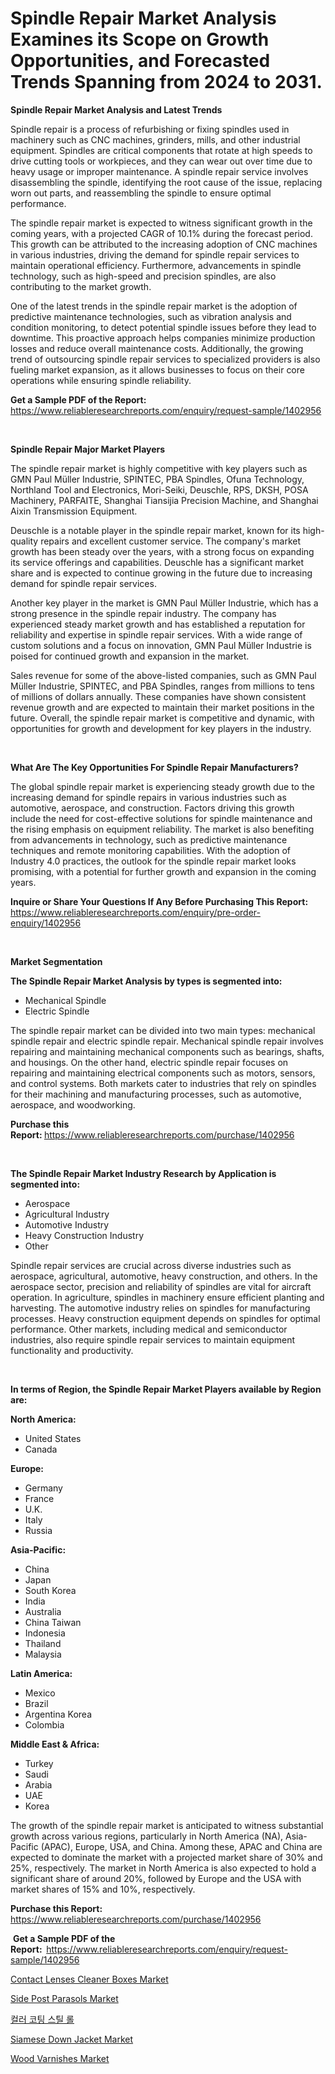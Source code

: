 <p><h1>Spindle Repair Market Analysis Examines its Scope on Growth Opportunities, and Forecasted Trends Spanning from 2024 to 2031.</h1></p><p><strong>Spindle Repair Market Analysis and Latest Trends</strong></p>
<p><p>Spindle repair is a process of refurbishing or fixing spindles used in machinery such as CNC machines, grinders, mills, and other industrial equipment. Spindles are critical components that rotate at high speeds to drive cutting tools or workpieces, and they can wear out over time due to heavy usage or improper maintenance. A spindle repair service involves disassembling the spindle, identifying the root cause of the issue, replacing worn out parts, and reassembling the spindle to ensure optimal performance.</p><p>The spindle repair market is expected to witness significant growth in the coming years, with a projected CAGR of 10.1% during the forecast period. This growth can be attributed to the increasing adoption of CNC machines in various industries, driving the demand for spindle repair services to maintain operational efficiency. Furthermore, advancements in spindle technology, such as high-speed and precision spindles, are also contributing to the market growth.</p><p>One of the latest trends in the spindle repair market is the adoption of predictive maintenance technologies, such as vibration analysis and condition monitoring, to detect potential spindle issues before they lead to downtime. This proactive approach helps companies minimize production losses and reduce overall maintenance costs. Additionally, the growing trend of outsourcing spindle repair services to specialized providers is also fueling market expansion, as it allows businesses to focus on their core operations while ensuring spindle reliability.</p></p>
<p><strong>Get a Sample PDF of the Report:&nbsp;</strong> <a href="https://www.reliableresearchreports.com/enquiry/request-sample/1402956">https://www.reliableresearchreports.com/enquiry/request-sample/1402956</a></p>
<p>&nbsp;</p>
<p><strong>Spindle Repair Major Market Players</strong></p>
<p><p>The spindle repair market is highly competitive with key players such as GMN Paul Müller Industrie, SPINTEC, PBA Spindles, Ofuna Technology, Northland Tool and Electronics, Mori-Seiki, Deuschle, RPS, DKSH, POSA Machinery, PARFAITE, Shanghai Tiansijia Precision Machine, and Shanghai Aixin Transmission Equipment. </p><p>Deuschle is a notable player in the spindle repair market, known for its high-quality repairs and excellent customer service. The company's market growth has been steady over the years, with a strong focus on expanding its service offerings and capabilities. Deuschle has a significant market share and is expected to continue growing in the future due to increasing demand for spindle repair services.</p><p>Another key player in the market is GMN Paul Müller Industrie, which has a strong presence in the spindle repair industry. The company has experienced steady market growth and has established a reputation for reliability and expertise in spindle repair services. With a wide range of custom solutions and a focus on innovation, GMN Paul Müller Industrie is poised for continued growth and expansion in the market.</p><p>Sales revenue for some of the above-listed companies, such as GMN Paul Müller Industrie, SPINTEC, and PBA Spindles, ranges from millions to tens of millions of dollars annually. These companies have shown consistent revenue growth and are expected to maintain their market positions in the future. Overall, the spindle repair market is competitive and dynamic, with opportunities for growth and development for key players in the industry.</p></p>
<p>&nbsp;</p>
<p><strong>What Are The Key Opportunities For Spindle Repair Manufacturers?</strong></p>
<p><p>The global spindle repair market is experiencing steady growth due to the increasing demand for spindle repairs in various industries such as automotive, aerospace, and construction. Factors driving this growth include the need for cost-effective solutions for spindle maintenance and the rising emphasis on equipment reliability. The market is also benefiting from advancements in technology, such as predictive maintenance techniques and remote monitoring capabilities. With the adoption of Industry 4.0 practices, the outlook for the spindle repair market looks promising, with a potential for further growth and expansion in the coming years.</p></p>
<p><strong>Inquire or Share Your Questions If Any Before Purchasing This Report:</strong> <a href="https://www.reliableresearchreports.com/enquiry/pre-order-enquiry/1402956">https://www.reliableresearchreports.com/enquiry/pre-order-enquiry/1402956</a></p>
<p>&nbsp;</p>
<p><strong>Market Segmentation</strong></p>
<p><strong>The Spindle Repair Market Analysis by types is segmented into:</strong></p>
<p><ul><li>Mechanical Spindle</li><li>Electric Spindle</li></ul></p>
<p><p>The spindle repair market can be divided into two main types: mechanical spindle repair and electric spindle repair. Mechanical spindle repair involves repairing and maintaining mechanical components such as bearings, shafts, and housings. On the other hand, electric spindle repair focuses on repairing and maintaining electrical components such as motors, sensors, and control systems. Both markets cater to industries that rely on spindles for their machining and manufacturing processes, such as automotive, aerospace, and woodworking.</p></p>
<p><strong>Purchase this Report:&nbsp;</strong><a href="https://www.reliableresearchreports.com/purchase/1402956">https://www.reliableresearchreports.com/purchase/1402956</a></p>
<p>&nbsp;</p>
<p><strong>The Spindle Repair Market Industry Research by Application is segmented into:</strong></p>
<p><ul><li>Aerospace</li><li>Agricultural Industry</li><li>Automotive Industry</li><li>Heavy Construction Industry</li><li>Other</li></ul></p>
<p><p>Spindle repair services are crucial across diverse industries such as aerospace, agricultural, automotive, heavy construction, and others. In the aerospace sector, precision and reliability of spindles are vital for aircraft operation. In agriculture, spindles in machinery ensure efficient planting and harvesting. The automotive industry relies on spindles for manufacturing processes. Heavy construction equipment depends on spindles for optimal performance. Other markets, including medical and semiconductor industries, also require spindle repair services to maintain equipment functionality and productivity.</p></p>
<p>&nbsp;</p>
<p><strong>In terms of Region, the Spindle Repair Market Players available by Region are:</strong></p>
<p>
    <p> <strong> North America: </strong>
        <ul>
            <li>United States</li>
            <li>Canada</li>
        </ul>
        </p> 
    <p> <strong> Europe: </strong>
        <ul>
            <li>Germany</li>
            <li>France</li>
            <li>U.K.</li>
            <li>Italy</li>
            <li>Russia</li>
        </ul>
        </p> 
    <p> <strong> Asia-Pacific: </strong>
        <ul>
            <li>China</li>
            <li>Japan</li>
            <li>South Korea</li>
            <li>India</li>
            <li>Australia</li>
            <li>China Taiwan</li>
            <li>Indonesia</li>
            <li>Thailand</li>
            <li>Malaysia</li>
        </ul>
        </p> 
    <p> <strong> Latin America: </strong>
        <ul>
            <li>Mexico</li>
            <li>Brazil</li>
            <li>Argentina Korea</li>
            <li>Colombia</li>
        </ul>
        </p> 
    <p> <strong> Middle East & Africa: </strong>
        <ul>
            <li>Turkey</li>
            <li>Saudi</li>
            <li>Arabia</li>
            <li>UAE</li>
            <li>Korea</li>
        </ul>
    </p>
    </p>
<p><p>The growth of the spindle repair market is anticipated to witness substantial growth across various regions, particularly in North America (NA), Asia-Pacific (APAC), Europe, USA, and China. Among these, APAC and China are expected to dominate the market with a projected market share of 30% and 25%, respectively. The market in North America is also expected to hold a significant share of around 20%, followed by Europe and the USA with market shares of 15% and 10%, respectively.</p></p>
<p><strong>Purchase this Report: </strong><a href="https://www.reliableresearchreports.com/purchase/1402956">https://www.reliableresearchreports.com/purchase/1402956</a></p>
<p>&nbsp;<strong>Get a Sample PDF of the Report:&nbsp;&nbsp;</strong><a href="https://www.reliableresearchreports.com/enquiry/request-sample/1402956">https://www.reliableresearchreports.com/enquiry/request-sample/1402956</a></p>
<p><strong></strong></p>
<p><p><a href="https://issuu.com/reportprime-2/docs/contact-lenses-cleaner-boxes-market-size-2030.pptx">Contact Lenses Cleaner Boxes Market</a></p><p><a href="https://automatic-knee-4c7.notion.site/Side-Post-Parasols-Market-Size-Share-Trends-Analysis-Report-By-Material-By-Type-By-End-user-By-907d90ca4b4d421fa04d15205a0a6c10">Side Post Parasols Market</a></p><p><a href="https://medium.com/@qpfbabw35734906/2024-2031%EB%85%84-%EA%B8%B0%EA%B0%84%EC%9D%84-%EB%8C%80%EC%83%81%EC%9C%BC%EB%A1%9C-%ED%95%9C-%EC%83%89%EC%83%81-%EC%BD%94%ED%8C%85-%EA%B0%95%EC%B2%A0%ED%8C%90-%EC%8B%9C%EC%9E%A5-%EB%8F%99%ED%96%A5%EA%B3%BC-%EC%8B%9C%EC%9E%A5-%EB%B6%84%EC%84%9D%EC%9D%84-%EC%98%88%EC%B8%A1%ED%95%A9%EB%8B%88%EB%8B%A4-fbd4a2e7c45d">컬러 코팅 스틸 롤</a></p><p><a href="https://pretty-mail-caf.notion.site/Siamese-Down-Jacket-Market-Offers-Provide-Insightful-Data-for-the-Time-Period-from-2024-to-2031-and--20688dedeaf24242993db4a01ed309bf">Siamese Down Jacket Market</a></p><p><a href="https://view.publitas.com/reportprime-1/wood-varnishes-market-size-reflecting-a-forecast-till-2031-market-by-type-by-application-and-by-geography/">Wood Varnishes Market</a></p></p>